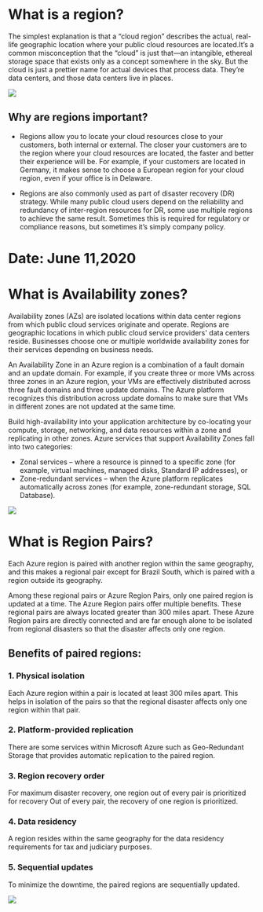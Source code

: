 # What is a region?

The simplest explanation is that a “cloud region” describes the actual, real-life geographic location where your public cloud 
resources are located.It’s a common misconception that the “cloud” is just that—an intangible, ethereal storage space that 
exists only as a concept somewhere in the sky. But the cloud is just a prettier name for actual devices that process data. 
They’re data centers, and those data centers live in places.

![](https://zdnet2.cbsistatic.com/hub/i/r/2016/03/22/350dd301-824d-4cec-8c0a-63f6dd70696a/resize/770xauto/614d752563af233063c42836a1a7791d/gcp-regions1.jpg)

## Why are regions important?

- Regions allow you to locate your cloud resources close to your customers, both internal or external. The closer your customers 
are to the region where your cloud resources are located, the faster and better their experience will be. For example, if your 
customers are located in Germany, it makes sense to choose a European region for your cloud region, even if your office is in 
Delaware.

- Regions are also commonly used as part of disaster recovery (DR) strategy. While many public cloud users depend on the
reliability and redundancy of inter-region resources for DR, some use multiple regions to achieve the same result. Sometimes 
this is required for regulatory or compliance reasons, but sometimes it’s simply company policy.


# Date: June 11,2020

# What is Availability zones?

Availability zones (AZs) are isolated locations within data center regions from which public cloud services originate and operate. Regions are geographic locations in which public cloud service providers' data centers reside. Businesses choose one or multiple worldwide availability zones for their services depending on business needs.

An Availability Zone in an Azure region is a combination of a fault domain and an update domain. For example, if you create three or more VMs across three zones in an Azure region, your VMs are effectively distributed across three fault domains and three update domains. The Azure platform recognizes this distribution across update domains to make sure that VMs in different zones are not updated at the same time.

Build high-availability into your application architecture by co-locating your compute, storage, networking, and data resources within a zone and replicating in other zones. Azure services that support Availability Zones fall into two categories:

- Zonal services – where a resource is pinned to a specific zone (for example, virtual machines, managed disks, Standard IP addresses), or
- Zone-redundant services – when the Azure platform replicates automatically across zones (for example, zone-redundant storage, SQL Database).

![](https://docs.microsoft.com/en-us/azure/availability-zones/media/az-overview/az-graphic-two.png)

# What is Region Pairs?

Each Azure region is paired with another region within the same geography, and this makes a regional pair except for Brazil South, which is paired with a region outside its geography.

Among these regional pairs or Azure Region Pairs, only one paired region is updated at a time. The Azure Region pairs offer multiple benefits. These regional pairs are always located greater than 300 miles apart. These Azure Region pairs are directly connected and are far enough alone to be isolated from regional disasters so that the disaster affects only one region.

## Benefits of paired regions:

### 1. Physical isolation
Each Azure region within a pair is located at least 300 miles apart. This helps in isolation of the pairs so that the regional disaster affects only one region within that pair.

### 2. Platform-provided replication
There are some services within Microsoft Azure such as Geo-Redundant Storage that provides automatic replication to the paired region.

### 3. Region recovery order
For maximum disaster recovery, one region out of every pair is prioritized for recovery Out of every pair, the recovery of one region is prioritized.

### 4. Data residency
A region resides within the same geography for the data residency requirements for tax and judiciary purposes.

### 5. Sequential updates
To minimize the downtime, the paired regions are sequentially updated.

![](https://docs.microsoft.com/en-us/azure/media/best-practices-availability-paired-regions/georegiondatacenter.png)
